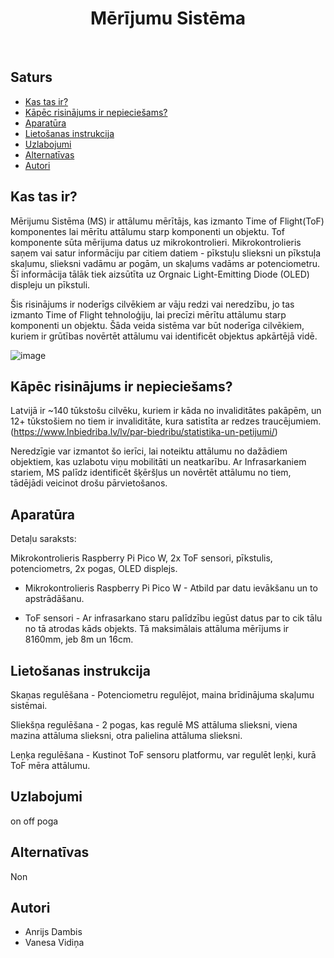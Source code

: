 <h1 align="center"> Mērījumu Sistēma </h1> <br>

## Saturs

- [Kas tas ir?](#kas-tas-ir)
- [Kāpēc risinājums ir nepieciešams?](#kāpēc-risinājums-ir-nepieciešams)
- [Aparatūra](#aparatūra)
- [Lietošanas instrukcija](#lietošanas-instrukcija)
- [Uzlabojumi](#uzlabojumi)
- [Alternatīvas](#alternatīvas)
- [Autori](#Autori)

<!-- END doctoc generated TOC please keep comment here to allow auto update -->

## Kas tas ir?

Mērijumu Sistēma (MS) ir attālumu mērītājs, kas izmanto Time of Flight(ToF) komponentes lai mērītu attālumu starp komponenti un objektu. Tof komponente sūta mērijuma datus uz mikrokontrolieri. Mikrokontrolieris saņem vai satur informāciju par citiem datiem - pīkstuļu slieksni un pīkstuļa skaļumu, slieksni vadāmu ar pogām, un skaļums vadāms ar potenciometru. Šī informācija tālāk tiek aizsūtīta uz Orgnaic Light-Emitting Diode (OLED) displeju un pīkstuli.

Šis risinājums ir noderīgs cilvēkiem ar vāju redzi vai neredzību, jo tas izmanto Time of Flight tehnoloģiju, lai precīzi mērītu attālumu starp komponenti un objektu. Šāda veida sistēma var būt noderīga cilvēkiem, kuriem ir grūtības novērtēt attālumu vai identificēt objektus apkārtējā vidē.

![image](https://github.com/SkylerAcer/Measurment-system-/assets/96178550/e88cd2ea-e769-4920-8dbe-cf7c679a871b)



## Kāpēc risinājums ir nepieciešams?

Latvijā ir ~140 tūkstošu cilvēku, kuriem ir kāda no invaliditātes pakāpēm, un 12+ tūkstošiem no tiem ir invaliditāte, kura satistīta ar redzes traucējumiem. (https://www.lnbiedriba.lv/lv/par-biedribu/statistika-un-petijumi/)



Neredzīgie var izmantot šo ierīci, lai noteiktu attālumu no dažādiem objektiem, kas uzlabotu viņu mobilitāti un neatkarību. Ar Infrasarkaniem stariem, MS palīdz identificēt šķēršļus un novērtēt attālumu no tiem, tādējādi veicinot drošu pārvietošanos.

## Aparatūra

Detaļu saraksts:

Mikrokontrolieris Raspberry Pi Pico W, 2x ToF sensori, pīkstulis, potenciometrs, 2x pogas, OLED displejs.


- Mikrokontrolieris Raspberry Pi Pico W - Atbild par datu ievākšanu un to apstrādāšanu.

- ToF sensori - Ar infrasarkano staru palīdzību iegūst datus par to cik tālu no tā atrodas kāds objekts. Tā maksimālais attāluma mērījums ir 8160mm, jeb 8m un 16cm.


## Lietošanas instrukcija
Skaņas regulēšana - Potenciometru regulējot, maina brīdinājuma skaļumu sistēmai.

Sliekšņa regulēšana - 2 pogas, kas regulē MS attāluma slieksni, viena mazina attāluma slieksni, otra palielina attāluma slieksni.

Leņķa regulēšana - Kustinot ToF sensoru platformu, var regulēt leņķi, kurā ToF mēra attālumu.

## Uzlabojumi
on off poga


## Alternatīvas

Non
## Autori
- Anrijs Dambis
- Vanesa Vidiņa

